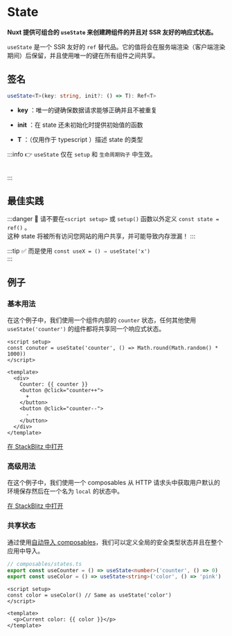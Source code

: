 # State

**Nuxt 提供可组合的 `useState` 来创建跨组件的并且对 SSR 友好的响应式状态。** 

`useState` 是一个 SSR 友好的 `ref` 替代品。它的值将会在服务端渲染（客户端渲染期间）后保留，并且使用唯一的键在所有组件之间共享。

## 签名

```TypeScript
useState<T>(key: string, init?: () => T): Ref<T>
```


- **key** ：唯一的键确保数据请求能够正确并且不被重复

- **init** ：在 state 还未初始化时提供初始值的函数

- **T** ：（仅用作于 typescript ）描述 state 的类型

:::info 👉 
`useState` 仅在 `setup` 和 `生命周期钩子` 中生效。

<br />
:::

## 最佳实践


:::danger 🚨 
请不要在`<script setup>` 或 `setup()` 函数以外定义 `const state = ref()` 。<br />这种 state 将被所有访问您网站的用户共享，并可能导致内存泄漏！
:::

:::tip ✅
而是使用 `const useX = () ⇒ useState('x')`
<br />
:::

## 例子

### 基本用法

在这个例子中，我们使用一个组件内部的 `counter` 状态，任何其他使用 `useState('counter')` 的组件都将共享同一个响应式状态。

```vue
<script setup>
const conuter = useState('counter', () => Math.round(Math.random() * 1000))
</script>

<template>
  <div>
    Counter: {{ counter }}
    <button @click="counter++">
      +
    </button>
    <button @click="counter--">
      -
    </button>
  </div>
</template>
```


[在 StackBlitz 中打开](https://stackblitz.com/github/nuxt/framework/tree/main/examples/use-state?file=app.vue&terminal=dev)

### 高级用法

在这个例子中，我们使用一个 composables 从 HTTP 请求头中获取用户默认的环境保存然后在一个名为 `local` 的状态中。

[在 StackBlitz 中打开](https://stackblitz.com/github/nuxt/framework/tree/main/examples/locale?file=app.vue&terminal=dev)

### 共享状态

通过使用[自动导入 composables](/composables)，我们可以定义全局的安全类型状态并且在整个应用中导入。

```typescript
// composables/states.ts
export const useCounter = () => useState<number>('counter', () => 0)
export const useColor = () => useState<string>('color', () => 'pink')
```


```vue
<script setup>
const color = useColor() // Same as useState('color')
</script>

<template>
  <p>Current color: {{ color }}</p>
</template>
```


